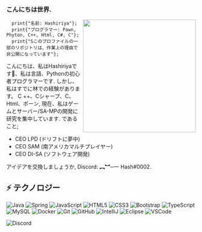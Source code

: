 ### こんにちは世界.

<img align="right" src="https://i.pinimg.com/originals/85/76/e7/8576e72412abae39b4d2cfb74f81d999.gif" width="300"/>

```Pawn
  print{"名前: Hashiriya"};
  print{"プログラマー: Pawn, Phyton, C++, Html, C#, C"};
  print{"Sこのプロファイルの一部のリポジトリは、作業上の理由で非公開になっています"};
```

こんにちは、私はHashiriyaです👋、私は言語、Pythonの初心者プログラマーです.
しかし、私はすでに林での経験があります。 C ++、Cシャープ、C、Html、ポーン,
現在、私はゲームとサーバー/SA-MPの開発に研究を集中しています.
であること;

- CEO LPD (ドリフトに夢中)
- CEO SAM (南アメリカマルチプレイヤー)
- CEO DI-SA (ソフトウェア開発)

アイデアを交換しましょうか, Discord: ︻︼─一 Hash#0002.

## ⚡ テクノロジー 

![Java](https://img.shields.io/badge/-Java-007396?style=flat-square&logo=java)
![Spring](https://img.shields.io/badge/-Spring-6DB33F?style=flat-square&logo=spring&logoColor=white)
![JavaScript](https://img.shields.io/badge/-JavaScript-black?style=flat-square&logo=javascript)
![HTML5](https://img.shields.io/badge/-HTML5-E34F26?style=flat-square&logo=html5&logoColor=white)
![CSS3](https://img.shields.io/badge/-CSS3-1572B6?style=flat-square&logo=css3)
![Bootstrap](https://img.shields.io/badge/-Bootstrap-563D7C?style=flat-square&logo=bootstrap)
![TypeScript](https://img.shields.io/badge/-TypeScript-007ACC?style=flat-square&logo=typescript)
![MySQL](https://img.shields.io/badge/-MySQL-4479A1?style=flat-square&logo=mysql&logoColor=white)
![Docker](https://img.shields.io/badge/-Docker-2496ED?style=flat-square&logo=docker&logoColor=white)
![Git](https://img.shields.io/badge/-Git-black?style=flat-square&logo=git)
![GitHub](https://img.shields.io/badge/-GitHub-181717?style=flat-square&logo=github)
![IntelliJ](https://img.shields.io/badge/-IntelliJ%20IDEA-black?style=flat-square&logo=intellij-idea&logoColor=white)
![Eclipse](https://img.shields.io/badge/-Eclipse-2C2255?style=flat-square&logo=eclipse&logoColor=white)
![VSCode](https://img.shields.io/badge/-VSCode-007ACC?style=flat-square&logo=visual-studio-code&logoColor=white)


![Discord](https://static.wixstatic.com/media/856ce2_b7b68410091740dca76e2dc5a841030b~mv2.png/v1/fill/w_525,h_620,al_c,lg_1,q_85/lll.webp)
